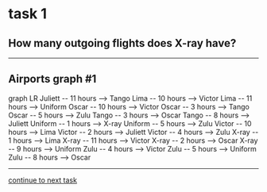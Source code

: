 # task 1

## How many outgoing flights does X-ray have?

---

## Airports graph #1
<div></div>
<div class="mermaid-access">
graph LR
  Juliett -- 11 hours --> Tango
  Lima -- 10 hours --> Victor
  Lima -- 11 hours --> Uniform
  Oscar -- 10 hours --> Victor
  Oscar -- 3 hours --> Tango
  Oscar -- 5 hours --> Zulu
  Tango -- 3 hours --> Oscar
  Tango -- 8 hours --> Juliett
  Uniform -- 1 hours --> X-ray
  Uniform -- 5 hours --> Zulu
  Victor -- 10 hours --> Lima
  Victor -- 2 hours --> Juliett
  Victor -- 4 hours --> Zulu
  X-ray -- 1 hours --> Lima
  X-ray -- 11 hours --> Victor
  X-ray -- 2 hours --> Oscar
  X-ray -- 9 hours --> Uniform
  Zulu -- 4 hours --> Victor
  Zulu -- 5 hours --> Uniform
  Zulu -- 8 hours --> Oscar
</div>

---

[continue to next task](./task2-t.html)

<!-- Required scripts for MermaidAccess -->
<script src="https://combinatronics.com/mermaid-js/mermaid/release/8.8.4/dist/mermaid.min.js"></script>
<script src="mermaid-access-elm.js"></script>
<script src="mermaid-access.js"></script>
<script>
mermaidAccess.go(mermaidAccess.textMode, mermaidAccess.displayAccessibleOnly)
</script>
